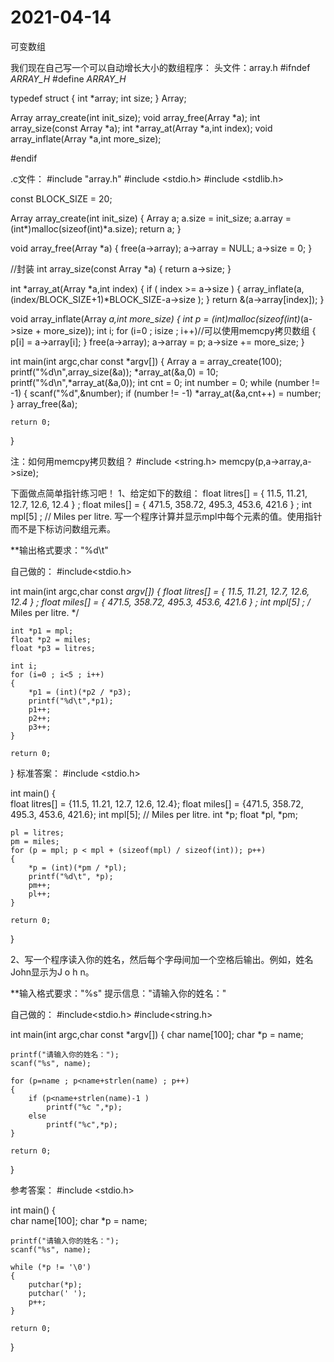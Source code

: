 # 2021-04-14
可变数组

我们现在自己写一个可以自动增长大小的数组程序：
头文件：array.h
#ifndef _ARRAY_H_
#define _ARRAY_H_

typedef struct {
	int *array;
	int size;
} Array;

Array array_create(int init_size);
void array_free(Array *a);
int array_size(const Array *a);
int *array_at(Array *a,int index);
void array_inflate(Array *a,int more_size);

#endif

.c文件：
#include "array.h"
#include <stdio.h>
#include <stdlib.h>

const BLOCK_SIZE = 20;

Array array_create(int init_size)
{
	Array a;
	a.size = init_size;
	a.array = (int*)malloc(sizeof(int)*a.size);
	return a;
}

void array_free(Array *a)
{
	free(a->array);
	a->array = NULL;
	a->size = 0; 
}

//封装 
int array_size(const Array *a)
{
	return a->size;
}

int *array_at(Array *a,int index)
{
	if ( index >= a->size )
	{
		array_inflate(a,(index/BLOCK_SIZE+1)*BLOCK_SIZE-a->size );
	}
	return &(a->array[index]);
}

void array_inflate(Array *a,int more_size)
{
	int *p = (int*)malloc(sizeof(int)*(a->size + more_size));
	int i;
	for (i=0 ; i<a->size ; i++)//可以使用memcpy拷贝数组 
	{
		p[i] = a->array[i];
	}
	free(a->array);
	a->array = p;
	a->size += more_size;
}

int main(int argc,char const *argv[])
{
	Array a = array_create(100);
	printf("%d\n",array_size(&a));
	*array_at(&a,0) = 10;
	printf("%d\n",*array_at(&a,0));
	int cnt = 0;
	int number = 0;
	while (number != -1)
	{
		scanf("%d",&number);
		if (number != -1)
			*array_at(&a,cnt++) = number;
	}
	array_free(&a);
	
	return 0;
}

注：如何用memcpy拷贝数组？
#include <string.h>
memcpy(p,a->array,a->size);

下面做点简单指针练习吧！
1、给定如下的数组：
  float litres[] = { 11.5, 11.21, 12.7, 12.6, 12.4 } ;
  float miles[] = { 471.5, 358.72, 495.3, 453.6, 421.6 } ;
  int mpl[5] ;  // Miles per litre. 
写一个程序计算并显示mpl中每个元素的值。使用指针而不是下标访问数组元素。

**输出格式要求："%d\t"

自己做的：
#include<stdio.h>

int main(int argc,char const *argv[])
{
	float litres[] = { 11.5, 11.21, 12.7, 12.6, 12.4 } ;
	float miles[] = { 471.5, 358.72, 495.3, 453.6, 421.6 } ;
  	int mpl[5] ;  /* Miles per litre. */
    
	int *p1 = mpl;
    float *p2 = miles;
    float *p3 = litres;
    
	int i;
    for (i=0 ; i<5 ; i++)
    {
    	*p1 = (int)(*p2 / *p3);
    	printf("%d\t",*p1);
    	p1++;
    	p2++;
    	p3++;
	}
	
	return 0;
}
标准答案：
#include <stdio.h>
 
int main()
{             
    float litres[] = {11.5, 11.21, 12.7, 12.6, 12.4};
    float miles[] = {471.5, 358.72, 495.3, 453.6, 421.6};
    int mpl[5];  // Miles per litre.
    int *p;
    float *pl, *pm;
 
    pl = litres;
    pm = miles;
    for (p = mpl; p < mpl + (sizeof(mpl) / sizeof(int)); p++)
    {             
        *p = (int)(*pm / *pl);
        printf("%d\t", *p);
        pm++;
        pl++;
    }
 
    return 0;
}

2、写一个程序读入你的姓名，然后每个字母间加一个空格后输出。例如，姓名John显示为J o h n。

**输入格式要求："%s"  提示信息："请输入你的姓名："

自己做的：
#include<stdio.h>
#include<string.h>

int main(int argc,char const *argv[])
{
	char name[100];
    char *p = name;
 
    printf("请输入你的姓名：");
    scanf("%s", name);
 
    for (p=name ; p<name+strlen(name) ; p++)
    {
    	if (p<name+strlen(name)-1 )
    		printf("%c ",*p);
    	else
    		printf("%c",*p);
	}
 
    return 0;
}

参考答案：
#include <stdio.h>
 
int main()
{           
    char name[100];
    char *p = name;
 
    printf("请输入你的姓名：");
    scanf("%s", name);
 
    while (*p != '\0')
    {           
        putchar(*p);
        putchar(' ');
        p++;
    }
 
    return 0;
}
